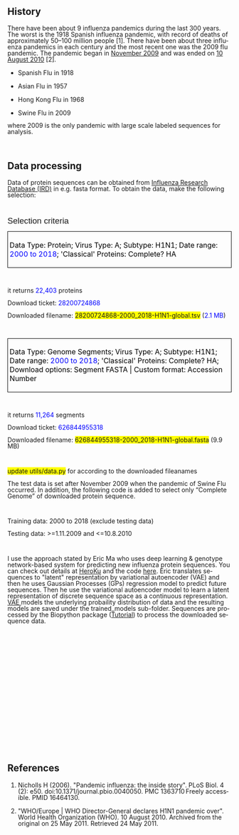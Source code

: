 <body lang="en-HK" dir="ltr">
<h2 class="western">History</h2>
<p style="margin-bottom: 0in; line-height: 100%">There have been
about 9 influenza pandemics during the last 300 years. The worst is
the  1918 Spanish influenza pandemic, with record of deaths of
approximately 50–100 million people [1]. There have been about
three influenza pandemics in each century and the most recent one was
the 2009 flu pandemic. The pandemic began in <u>November 2009</u> and
was ended on <u>10 August 2010</u> [2].</p>
<ul>
	<li/>
<p style="margin-bottom: 0in; line-height: 100%">Spanish Flu
	in 1918</p>
	<li/>
<p style="margin-bottom: 0in; line-height: 100%">Asian Flu in
	1957</p>
	<li/>
<p style="margin-bottom: 0in; line-height: 100%">Hong Kong Flu
	in 1968</p>
	<li/>
<p style="margin-bottom: 0in; line-height: 100%; text-decoration: none">
	Swine Flu in 2009</p>
</ul>
<p style="margin-bottom: 0in; line-height: 100%">where 2009 is the
only pandemic with large scale labeled sequences for analysis.</p>
<p style="margin-bottom: 0in; line-height: 100%"><br/>

</p>
<h2 class="western">Data processing</h2>
<p style="margin-bottom: 0in; line-height: 100%">Data of protein
sequences can be obtained from <a href="https://www.fludb.org/brc/influenza_sequence_search_segment_display.spg?method=ShowCleanSearch&amp;decorator=influenza">Influenza
Research Database (IRD)</a> in e.g. fasta format. To obtain the data,
make the following selection:</p>
<p style="margin-bottom: 0in; line-height: 100%"><br/>

</p>
<p style="margin-top: 0.17in; margin-bottom: 0.08in; line-height: 100%; page-break-after: avoid">
<font face="Liberation Sans, sans-serif"><font size="4" style="font-size: 14pt">Selection
criteria</font></font></p>
<table width="642" cellpadding="4" cellspacing="0">
	<col width="632">
	<tr>
		<td width="632" valign="top" style="border: 1px solid #000000; padding: 0.04in">
			<p><font color="#000000">Data Type: Protein; Virus Type: A;
			Subtype: H1N1; Date range: <font color="#0000ff">2000 to 2018</font>;
			'Classical' Proteins: Complete? HA</font></p>
		</td>
	</tr>
</table>
<p style="margin-left: 0.49in; margin-bottom: 0in; line-height: 100%">
<br/>

</p>
<p style="margin-bottom: 0in; line-height: 100%">it returns <font color="#0000ff">22,403</font>
proteins</p>
<p style="margin-bottom: 0in; line-height: 100%">Download ticket:
<font color="#0000ff">28200724868</font></p>
<p style="margin-bottom: 0in; line-height: 100%">Downloaded filename:
<span style="background: #ffff00">28200724868-2000_2018-H1N1-global.</span><span style="background: #ffff00">tsv</span>
(<font color="#0000ff">2</font><font color="#0000ff">.1 MB</font>) 
</p>
<p style="margin-left: 0.49in; margin-bottom: 0in; line-height: 100%">
<br/>

</p>
<table width="642" cellpadding="4" cellspacing="0">
	<col width="632">
	<tr>
		<td width="632" valign="top" style="border: 1px solid #000000; padding: 0.04in">
			<p><font color="#000000">Data Type: Genome Segments; Virus Type:
			A; Subtype: H1N1; Date range: <font color="#0000ff">2000 to 2018</font>;
			'Classical' Proteins: Complete? HA; Download options: Segment
			FASTA | Custom format: Accession Number</font></p>
		</td>
	</tr>
</table>
<p style="margin-left: 0.49in; margin-bottom: 0in; line-height: 100%">
<br/>

</p>
<p style="margin-bottom: 0in; line-height: 100%">it returns <font color="#0000ff">11,264</font>
segments</p>
<p style="margin-bottom: 0in; line-height: 100%">Download ticket:
<font color="#0000ff">626844955318</font></p>
<p style="margin-bottom: 0in; line-height: 100%">Downloaded filename:
<span style="background: #ffff00">626844955318-2000_2018-H1N1-global</span><span style="background: #ffff00">.fasta</span>
(9.9 MB) 
</p>
<p style="margin-left: 0.49in; margin-bottom: 0in; line-height: 100%">
<br/>

</p>
<p style="margin-bottom: 0in; line-height: 100%"><span style="background: #ffff00">update
utils/data.py</span> for according to the downloaded fileanames</p>
<p style="margin-bottom: 0in; line-height: 100%">The test data is set
after November 2009 when the pandemic of Swine Flu occurred. In
addition, the following code is added to select only “Complete
Genome” of downloaded protein sequence.</p>
<p style="margin-bottom: 0in; line-height: 100%"><br/>

</p>
<p style="margin-bottom: 0in; line-height: 100%">Training data: 2000
to 2018 (exclude testing data) 
</p>
<p style="margin-bottom: 0in; line-height: 100%">Testing data:
&gt;=1.11.2009 and &lt;=10.8.2010</p>
<p style="margin-bottom: 0in; line-height: 100%"><br/>

</p>
<p style="margin-bottom: 0in; line-height: 100%">I use the approach
stated by Eric Ma who uses deep learning &amp; genotype network-based
system for predicting new influenza protein sequences. You can check
out details at <a href="https://fluforecaster.herokuapp.com/">HeroKu</a>
and the code <a href="https://github.com/ericmjl/flu-sequence-predictor/">here</a>.
Eric translates sequences to &quot;latent&quot; representation by
variational autoencoder (VAE) and then he uses Gaussian Processes
(GPs) regression model to predict future sequences. Then he use the
variational autoencoder model to learn a latent representation of
discrete sequence space as a continuous representation. <a href="https://wiseodd.github.io/techblog/2016/12/10/variational-autoencoder/">VAE
</a>models the underlying probaility distribution of data and the
resulting models are saved under the trained_models sub-folder.
Sequences are processed by the Biopython package (<a href="http://biopython.org/DIST/docs/tutorial/Tutorial.html">Tutorial</a>)
to process the downloaded sequence data.  
</p>
<p style="margin-bottom: 0in; line-height: 100%"><br/>

</p>
<p style="margin-bottom: 0in; line-height: 100%"><br/>

</p>
<p style="margin-bottom: 0in; line-height: 100%"><br/>

</p>
<p style="margin-bottom: 0in; line-height: 100%"><br/>

</p>
<p style="margin-bottom: 0in; line-height: 100%"><br/>

</p>
<p style="margin-bottom: 0in; line-height: 100%"><br/>

</p>
<p style="margin-bottom: 0in; line-height: 100%"><br/>

</p>
<p style="margin-bottom: 0in; line-height: 100%"><br/>

</p>
<p style="margin-bottom: 0in; line-height: 100%"><br/>

</p>
<p style="margin-bottom: 0in; line-height: 100%"><br/>

</p>
<h2 class="western">References</h2>
<ol>
	<li/>
<p style="margin-bottom: 0in; line-height: 100%"><a name="__RefNumPara__77_1186524692"></a>
	Nicholls H (2006). &quot;Pandemic influenza: the inside story&quot;.
	PLoS Biol. 4 (2): e50. doi:10.1371/journal.pbio.0040050. PMC
	1363710 Freely accessible. PMID 16464130.</p>
	<li/>
<p style="margin-bottom: 0in; line-height: 100%"><a name="__RefNumPara__79_1186524692"></a>
	&quot;WHO/Europe | WHO Director-General declares H1N1 pandemic
	over&quot;. World Health Organization (WHO). 10 August 2010.
	Archived from the original on 25 May 2011. Retrieved 24 May 2011.</p>
</ol>
</body>
